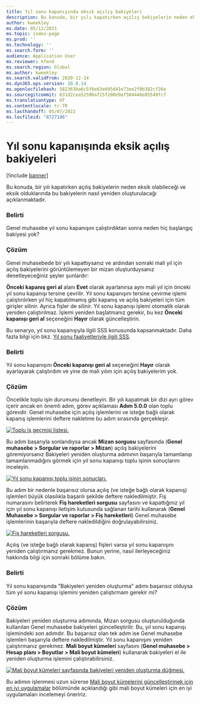 ```yaml
---
title: Yıl sonu kapanışında eksik açılış bakiyeleri
description: Bu konuda, bir yılı kapatırken açılış bakiyelerin neden eksik olabileceği ve eksik olduklarında bu bakiyelerin nasıl yeniden oluşturulacağı açıklanmaktadır.
author: kweekley
ms.date: 05/12/2021
ms.topic: index-page
ms.prod: ''
ms.technology: ''
ms.search.form: ''
audience: Application User
ms.reviewer: kfend
ms.search.region: Global
ms.author: kweekley
ms.search.validFrom: 2020-12-14
ms.dyn365.ops.version: 10.0.14
ms.openlocfilehash: 582363ba6c5f6e63e695d41e73ee2f0b382cf26e
ms.sourcegitcommit: 631d2cea52590af15f208e9af584446e85540fcf
ms.translationtype: HT
ms.contentlocale: tr-TR
ms.lasthandoff: 05/07/2022
ms.locfileid: "8727186"
---
```

# <a name="year-end-close-missing-opening-balances"></a>Yıl sonu kapanışında eksik açılış bakiyeleri

[!include [banner](../includes/banner.md)]

Bu konuda, bir yılı kapatırken açılış bakiyelerin neden eksik olabileceği ve eksik olduklarında bu bakiyelerin nasıl yeniden oluşturulacağı açıklanmaktadır.

### <a name="symptom"></a>Belirti

Genel muhasebe yıl sonu kapanışını çalıştırdıktan sonra neden hiç başlangıç bakiyesi yok? 

### <a name="resolution"></a>Çözüm

Genel muhasebede bir yılı kapattıysanız ve ardından sonraki mali yıl için açılış bakiyelerini görüntülemeyen bir mizan oluşturduysanız denetleyeceğiniz şeyler şunlardır:

**Önceki kapanış geri al** alanı **Evet** olarak ayarlanırsa aynı mali yıl için önceki yıl sonu kapanışı tersine çevrilir. Yıl sonu kapanışını tersine çevirme işlemi çalıştırılırken yıl hiç kapatılmamış gibi kapanış ve açılış bakiyeleri için tüm girişler silinir. Ayrıca fişler de silinir. Yıl sonu kapanışı işlemi otomatik olarak yeniden çalıştırılmaz. İşlemi yeniden başlatmanız gerekir, bu kez **Önceki kapanışı geri al** seçeneğini **Hayır** olarak güncelleştirin.

Bu senaryo, yıl sonu kapanışıyla ilgili SSS konusunda kapsanmaktadır. Daha fazla bilgi için bkz. [Yıl sonu faaliyetleriyle ilgili SSS](faq-year-end-activities.md).

### <a name="symptom"></a>Belirti

Yıl sonu kapanışını **Önceki kapanışı geri al** seçeneğini **Hayır** olarak ayarlayarak çalıştırdım ve yine de mali yılım için açılış bakiyelerim yok.

### <a name="resolution"></a>Çözüm

Öncelikle toplu işin durumunu denetleyin. Bir yılı kapatmak bir dizi ayrı görev içerir ancak en önemli adım, görev açıklaması **Adım 5.0.0** olan toplu görevdir. Genel muhasebe için açılış işlemlerini ve isteğe bağlı olarak kapanış işlemlerini deftere nakletme bu adım sırasında gerçekleşir. 

[![Toplu iş geçmişi listesi.](./media/yec-mssng-open-blnces-01.png)](./media/yec-mssng-open-blnces-01.png)

Bu adım başarıyla sonlandıysa ancak **Mizan sorgusu** sayfasında (**Genel muhasebe > Sorgular ve raporlar > Mizan**) açılış bakiyelerini göremiyorsanız Bakiyeleri yeniden oluşturma adımının başarıyla tamamlanıp tamamlanmadığını görmek için yıl sonu kapanışı toplu işinin sonuçlarını inceleyin.

[![Yıl sonu kapanışı toplu işinin sonuçları.](./media/yec-mssng-open-blnces-02.png)](./media/yec-mssng-open-blnces-02.png)

Bu adım bir nedenle başarısız olursa açılış (ve isteğe bağlı olarak kapanış) işlemleri büyük olasılıkla başarılı şekilde deftere nakledilmiştir. Fiş numarasını belirterek **Fiş hareketleri sorgusu** sayfasını ve kapattığınız yıl için yıl sonu kapanışı iletişim kutusunda sağlanan tarihi kullanarak (**Genel Muhasebe > Sorgular ve raporlar > Fiş hareketleri**) Genel muhasebe işlemlerinin başarıyla deftere nakledildiğini doğrulayabilirsiniz.

[![Fiş hareketleri sorgusu.](./media/yec-mssng-open-blnces-03.png)](./media/yec-mssng-open-blnces-03.png)

Açılış (ve isteğe bağlı olarak kapanış) fişleri varsa yıl sonu kapanışını yeniden çalıştırmanız gerekmez. Bunun yerine, nasıl ilerleyeceğiniz hakkında bilgi için sonraki bölüme bakın.

### <a name="symptom"></a>Belirti

Yıl sonu kapanışında "Bakiyeleri yeniden oluşturma" adımı başarısız olduysa tüm yıl sonu kapanışı işlemini yeniden çalıştırmam gerekir mi?

### <a name="resolution"></a>Çözüm

Bakiyeleri yeniden oluşturma adımında, Mizan sorgusu oluşturulduğunda kullanılan Genel muhasebe bakiyeleri güncelleştirilir.  Bu, yıl sonu kapanışı işlemindeki son adımdır.  Bu başarısız olan tek adım ise Genel muhasebe işlemleri başarıyla deftere nakledilmiştir.  Yıl sonu kapanışını yeniden çalıştırmanız gerekmez. **Mali boyut kümeleri** sayfasını (**Genel muhasebe > Hesap planı > Boyutlar > Mali boyut kümeleri**) kullanarak bakiyeleri el ile yeniden oluşturma işlemini çalıştırabilirsiniz.

[![Mali boyut kümeleri sayfasında bakiyeleri yeniden oluşturma düğmesi.](./media/yec-mssng-open-blnces-04.png)](./media/yec-mssng-open-blnces-04.png)

Bu adımın işlenmesi uzun sürerse [Mali boyut kümelerini güncelleştirmek için en iyi uygulamalar](https://community.dynamics.com/365/financeandoperations/b/dynamics-365-finance-blog/posts/best-practices-for-updating-financial-dimension-set-dimension-sets) bölümünde açıklandığı gibi mali boyut kümeleri için en iyi uygulamaları incelemeyi öneririz. 

